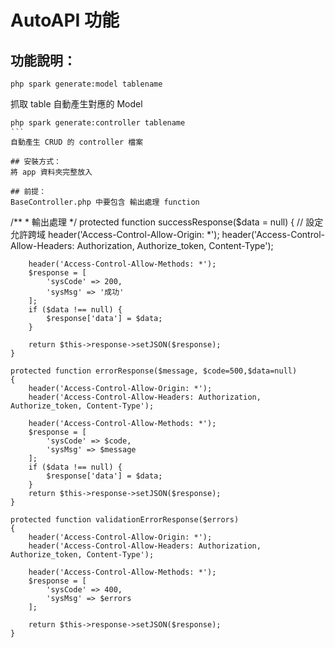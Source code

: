 # AutoAPI 功能
## 功能說明：  
```
php spark generate:model tablename
```
抓取 table 自動產生對應的 Model  

```
php spark generate:controller tablename
‵‵‵
自動產生 CRUD 的 controller 檔案

## 安裝方式：
將 app 資料夾完整放入

## 前提：
BaseController.php 中要包含 輸出處理 function
```
 /**
     * 輸出處理
     */
    protected function successResponse($data = null)
    {
        // 設定允許跨域
        header('Access-Control-Allow-Origin: *');
        header('Access-Control-Allow-Headers: Authorization, Authorize_token, Content-Type');

        header('Access-Control-Allow-Methods: *');
        $response = [
            'sysCode' => 200,
            'sysMsg' => '成功'
        ];
        if ($data !== null) {
            $response['data'] = $data;
        }

        return $this->response->setJSON($response);
    }

    protected function errorResponse($message, $code=500,$data=null)
    {
        header('Access-Control-Allow-Origin: *');
        header('Access-Control-Allow-Headers: Authorization, Authorize_token, Content-Type');

        header('Access-Control-Allow-Methods: *');
        $response = [
            'sysCode' => $code,
            'sysMsg' => $message
        ];
        if ($data !== null) {
            $response['data'] = $data;
        }
        return $this->response->setJSON($response);
    }

    protected function validationErrorResponse($errors)
    {
        header('Access-Control-Allow-Origin: *');
        header('Access-Control-Allow-Headers: Authorization, Authorize_token, Content-Type');

        header('Access-Control-Allow-Methods: *');
        $response = [
            'sysCode' => 400,
            'sysMsg' => $errors
        ];
       
        return $this->response->setJSON($response);
    }

```
